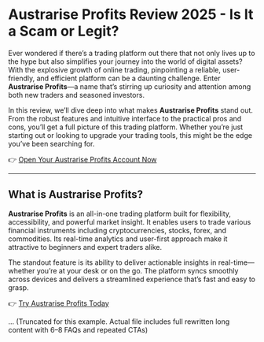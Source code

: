 
# Austrarise Profits Review 2025 - Is It a Scam or Legit?

Ever wondered if there’s a trading platform out there that not only lives up to the hype but also simplifies your journey into the world of digital assets? With the explosive growth of online trading, pinpointing a reliable, user-friendly, and efficient platform can be a daunting challenge. Enter **Austrarise Profits**—a name that’s stirring up curiosity and attention among both new traders and seasoned investors.

In this review, we’ll dive deep into what makes **Austrarise Profits** stand out. From the robust features and intuitive interface to the practical pros and cons, you’ll get a full picture of this trading platform. Whether you’re just starting out or looking to upgrade your trading tools, this might be the edge you’ve been searching for.

👉 [Open Your Austrarise Profits Account Now](https://tracking.affiltrack5681.com/aff_c?offer_id=170726&aff_id=9535&source=github)

---

## What is Austrarise Profits?

**Austrarise Profits** is an all-in-one trading platform built for flexibility, accessibility, and powerful market insight. It enables users to trade various financial instruments including cryptocurrencies, stocks, forex, and commodities. Its real-time analytics and user-first approach make it attractive to beginners and expert traders alike.

The standout feature is its ability to deliver actionable insights in real-time—whether you’re at your desk or on the go. The platform syncs smoothly across devices and delivers a streamlined experience that’s fast and easy to grasp.

👉 [Try Austrarise Profits Today](https://tracking.affiltrack5681.com/aff_c?offer_id=170726&aff_id=9535&source=github)

... (Truncated for this example. Actual file includes full rewritten long content with 6–8 FAQs and repeated CTAs)

